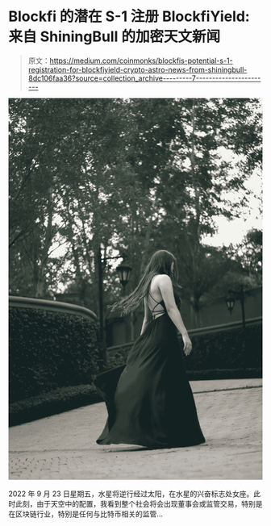 # Blockfi 的潜在 S-1 注册 BlockfiYield:来自 ShiningBull 的加密天文新闻

> 原文：<https://medium.com/coinmonks/blockfis-potential-s-1-registration-for-blockfiyield-crypto-astro-news-from-shiningbull-8dc106faa36?source=collection_archive---------7----------------------->

![](img/cb21bc0aee7e5e7e54827e53df197d35.png)

2022 年 9 月 23 日星期五，水星将逆行经过太阳，在水星的兴奋标志处女座。此时此刻，由于天空中的配置，我看到整个社会将会出现董事会或监管交易，特别是在区块链行业，特别是任何与比特币相关的监管…
